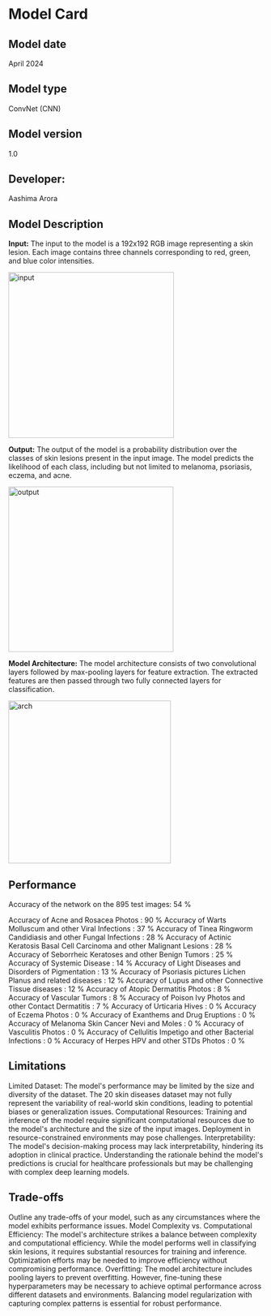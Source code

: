# Model Card

## Model date
April 2024

## Model type
ConvNet (CNN)

## Model version
1.0

## Developer:
Aashima Arora

## Model Description

**Input:** 
The input to the model is a 192x192 RGB image representing a skin lesion. Each image contains three channels corresponding to red, green, and blue color intensities.

<img width="327" alt="input" src="https://github.com/aashimarora/IMPL-Project-AIDerm/assets/21965720/0e0d6330-fa4c-46de-80c0-00c1451a8138">


**Output:** 
The output of the model is a probability distribution over the classes of skin lesions present in the input image. The model predicts the likelihood of each class, including but not limited to melanoma, psoriasis, eczema, and acne.

<img width="326" alt="output" src="https://github.com/aashimarora/IMPL-Project-AIDerm/assets/21965720/02116bf3-159a-4c7b-817d-8c6441c1fa4f">


**Model Architecture:** 
The model architecture consists of two convolutional layers followed by max-pooling layers for feature extraction. The extracted features are then passed through two fully connected layers for classification.

<img width="321" alt="arch" src="https://github.com/aashimarora/IMPL-Project-AIDerm/assets/21965720/b49fe7a8-20e0-46e1-90e2-2c240e4ffe48">


## Performance
Accuracy of the network on the 895 test images: 54 %

Accuracy of Acne and Rosacea Photos : 90 %
Accuracy of Warts Molluscum and other Viral Infections : 37 %
Accuracy of Tinea Ringworm Candidiasis and other Fungal Infections : 28 %
Accuracy of Actinic Keratosis Basal Cell Carcinoma and other Malignant Lesions : 28 %
Accuracy of Seborrheic Keratoses and other Benign Tumors : 25 %
Accuracy of Systemic Disease : 14 %
Accuracy of Light Diseases and Disorders of Pigmentation : 13 %
Accuracy of Psoriasis pictures Lichen Planus and related diseases : 12 %
Accuracy of Lupus and other Connective Tissue diseases : 12 %
Accuracy of Atopic Dermatitis Photos :  8 %
Accuracy of Vascular Tumors :  8 %
Accuracy of Poison Ivy Photos and other Contact Dermatitis :  7 %
Accuracy of Urticaria Hives :  0 %
Accuracy of Eczema Photos :  0 %
Accuracy of Exanthems and Drug Eruptions :  0 %
Accuracy of Melanoma Skin Cancer Nevi and Moles :  0 %
Accuracy of Vasculitis Photos :  0 %
Accuracy of Cellulitis Impetigo and other Bacterial Infections :  0 %
Accuracy of Herpes HPV and other STDs Photos :  0 %


## Limitations

Limited Dataset: The model's performance may be limited by the size and diversity of the dataset. The 20 skin diseases dataset may not fully represent the variability of real-world skin conditions, leading to potential biases or generalization issues.
Computational Resources: Training and inference of the model require significant computational resources due to the model's architecture and the size of the input images. Deployment in resource-constrained environments may pose challenges.
Interpretability: The model's decision-making process may lack interpretability, hindering its adoption in clinical practice. Understanding the rationale behind the model's predictions is crucial for healthcare professionals but may be challenging with complex deep learning models.

## Trade-offs

Outline any trade-offs of your model, such as any circumstances where the model exhibits performance issues. 
Model Complexity vs. Computational Efficiency: The model's architecture strikes a balance between complexity and computational efficiency. While the model performs well in classifying skin lesions, it requires substantial resources for training and inference. Optimization efforts may be needed to improve efficiency without compromising performance.
Overfitting: The model architecture includes pooling layers to prevent overfitting. However, fine-tuning these hyperparameters may be necessary to achieve optimal performance across different datasets and environments. Balancing model regularization with capturing complex patterns is essential for robust performance.
